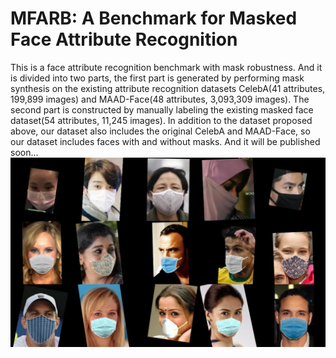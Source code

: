 # MFARB: A Benchmark for Masked Face Attribute Recognition
This is a face attribute recognition benchmark with mask robustness. And it is divided into two parts, the first part is generated by performing mask synthesis on the existing attribute recognition datasets CelebA(41 attributes, 199,899 images) and MAAD-Face(48 attributes, 3,093,309 images). The second part is constructed by manually labeling the existing masked face dataset(54 attributes, 11,245 images). In addition to the dataset proposed above, our dataset also includes the original CelebA and MAAD-Face, so our dataset includes faces with and without masks. And it will be published soon...
![Examples of our dataset. The first row is the real masked face, and the second and third rows are the synthetic masked face based on MAAD-Face and CelebA respectively](https://github.com/YilinGao-SHU/MFARB/blob/main/Masked_example.png)
